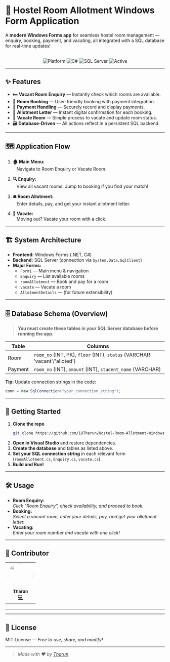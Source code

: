 # 🏨 Hostel Room Allotment Windows Form Application

A **modern Windows Forms app** for seamless hostel room management — enquiry, booking, payment, and vacating, all integrated with a SQL database for real-time updates!  
<br>
<p align="center">
  <img src="https://img.shields.io/badge/Platform-Windows-blue?logo=windows" alt="Platform" />
  <img src="https://img.shields.io/badge/Language-C%23-239120?logo=csharp" alt="C#" />
  <img src="https://img.shields.io/badge/Database-SQL%20Server-CC2927?logo=microsoftsqlserver" alt="SQL Server" />
  <img src="https://img.shields.io/badge/Status-Active-brightgreen" alt="Active" />
</p>

---

## ✨ Features

- 🛏️ **Vacant Room Enquiry** — Instantly check which rooms are available.
- 📝 **Room Booking** — User-friendly booking with payment integration.
- 💸 **Payment Handling** — Securely record and display payments.
- 📑 **Allotment Letter** — Instant digital confirmation for each booking.
- 🚪 **Vacate Room** — Simple process to vacate and update room status.
- 🗃️ **Database-Driven** — All actions reflect in a persistent SQL backend.

---

## 🗺️ Application Flow

1. **🏠 Main Menu:**  
   &nbsp;&nbsp;&nbsp;Navigate to Room Enquiry or Vacate Room.

2. **🔍 Enquiry:**  
   &nbsp;&nbsp;&nbsp;View all vacant rooms. Jump to booking if you find your match!

3. **🛎️ Room Allotment:**  
   &nbsp;&nbsp;&nbsp;Enter details, pay, and get your instant allotment letter.

4. **🚶 Vacate:**  
   &nbsp;&nbsp;&nbsp;Moving out? Vacate your room with a click.

---

## 🏗️ System Architecture

- **Frontend:** Windows Forms (.NET, C#)
- **Backend:** SQL Server (connection via `System.Data.SqlClient`)
- **Major Forms:**
  - `Form1` — Main menu & navigation
  - `Enquiry` — List available rooms
  - `roomAllotment` — Book and pay for a room
  - `vacate` — Vacate a room
  - `AllotmentDetails` — (for future extensibility)

---

## 🗄️ Database Schema (Overview)

> **You must create these tables in your SQL Server database before running the app.**

| Table   | Columns                                                                      |
| ------- | ---------------------------------------------------------------------------- |
| Room    | `room_no` (INT, PK), `floor` (INT), `status` (VARCHAR: 'vacant'/'alloted')   |
| Payment | `room_no` (INT), `amount` (INT), `student_name` (VARCHAR)                    |

**Tip:** Update connection strings in the code:
```csharp
conn = new SqlConnection("your_connection_string");
```

---

## 🚀 Getting Started

1. **Clone the repo**
    ```sh
    git clone https://github.com/18Tharun/Hostel-Room-Allotment-Windows-Form-Application.git
    ```
2. **Open in Visual Studio** and restore dependencies.
3. **Create the database** and tables as listed above.
4. **Set your SQL connection string** in each relevant form (`roomAllotment.cs`, `Enquiry.cs`, `vacate.cs`).
5. **Build and Run!**

---

## 🛠️ Usage

- **Room Enquiry:**  
  _Click "Room Enquiry", check availability, and proceed to book._
- **Booking:**  
  _Select a vacant room, enter your details, pay, and get your allotment letter._
- **Vacating:**  
  _Enter your room number and vacate with one click!_

---

## 👤 Contributor

<table>
  <tr>
    <td align="center">
      <a href="https://github.com/18Tharun">
        <img src="https://avatars.githubusercontent.com/18Tharun?v=4" width="80" style="border-radius:50%"><br>
        <sub><b>Tharun</b></sub>
      </a>
      <br>
      <a href="https://github.com/18Tharun" title="Author">💻</a>
    </td>
  </tr>
</table>

---


---

## 📄 License

MIT License — _Free to use, share, and modify!_

---

> _Made with ❤️ by [Tharun](https://github.com/18Tharun)_
